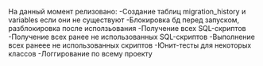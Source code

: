 На данный момент релизовано:
-Создание таблиц migration_history и variables если они не существуют
-Блокировка бд перед запуском, разблокировка после исползьования
-Получение всех SQL-скриптов
-Получение всех ранее не использованных SQL-скриптов
-Выполнение всех ранеее не использованных скриптов
-Юнит-тесты для некоторых классов
-Логгирование по всему проекту
